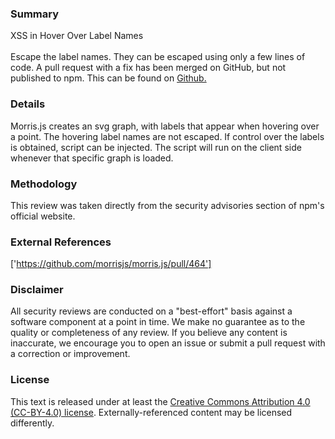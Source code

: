 ### Summary
XSS in Hover Over Label Names<br><br>Escape the label names. They can be escaped using only a few lines of code. A pull request with a fix has been merged on GitHub, but not published to npm. This can be found on [Github.](https://github.com/morrisjs/morris.js/commit/1c66cfc4ac7b23d324f131bec7739265887e30fc)
### Details
Morris.js creates an svg graph, with labels that appear when hovering over a point. The hovering label names are not escaped. If control over the labels is obtained, script can be injected. The script will run on the client side whenever that specific graph is loaded.
### Methodology
This review was taken directly from the security advisories section of npm's official website.
### External References
['https://github.com/morrisjs/morris.js/pull/464']
### Disclaimer
All security reviews are conducted on a "best-effort" basis against a software component at a point in time. We make no guarantee as to the quality or completeness of any review. If you believe any content is inaccurate, we encourage you to open an issue or submit a pull request with a correction or improvement.
### License
This text is released under at least the [Creative Commons Attribution 4.0 (CC-BY-4.0) license](https://creativecommons.org/licenses/by/4.0/legalcode.txt). Externally-referenced content may be licensed differently.
